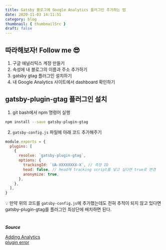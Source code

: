 ```yaml
---
title: Gatsby 블로그에 Google Analytics 플러그인 추가하는 법
date: 2020-11-03 14:11:51
category: blog
thumbnail: { thumbnailSrc }
draft: false
---
```


## 따라해보자! Follow me 😎

1. 구글 애널리틱스 계정 만들기
2. 속성에 내 블로그의 이름과 주소 추가하기
3. gatsby gtag 플러그인 설치하기
4. 내 Google Analytics 사이트에서 dashboard 확인하기 

## gatsby-plugin-gtag 플러그인 설치
1. git bash에서 npm 명령어 실행 

```bash
npm install --save gatsby-plugin-gtag
```
2. `gatsby-config.js` 파일에 아래 코드 추가해주기 

```js
module.exports = {
  plugins: [
    {
      resolve: `gatsby-plugin-gtag`,
      options: {
        trackingId: `UA-XXXXXXXX-X`, // 측정 ID
        head: false, // head에 tracking script를 넣고 싶다면 true로 변경 
        anonymize: true,
      },
    },
  ],
}
```
💡 만약 위의 코드를 `gatsby-config.js`에 추가했는데도 전혀 추적이 되지 않고 있다면 gatsby-plugin-gtag를 플러그인 최상단에 배치하면 된다.

#

***Source***

[Adding Analytics](https://www.gatsbyjs.com/docs/adding-analytics/)  
[plugin error](https://github.com/gatsbyjs/gatsby/issues/12967)